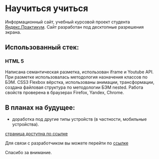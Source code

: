 # Научиться учиться

Информационный сайт, учебный курсовой проект студента [Яндекс.Практикум](https://practicum.yandex.ru).  Сайт разработан под десктопные разрешения экрана.

## Использованный стек: 
### HTML 5
Написана семантическая разметка, использован iframe и Youtube API.
При разметке использовалась методология назначения классов по БЭМ.
CSS3
Flexbox вёрстка, использованы анимации, трансформации, создана файловая структура по методологии БЭМ nested.
Работа свойств проверена в браузерах Firefox, Yandex, Chrome.

## В планах на будущее:
* доработка под другие типы устройств (в частности, мобильные устройства).

[страница доступна по ссылке](https://nikolaykrishtopa.github.io/how-to-learn/)

Для связи с разработчиком вы можете перейти по [ссылке](mailto:nikolay.krishtopa@gmail.com)

Спасибо за внимание.
